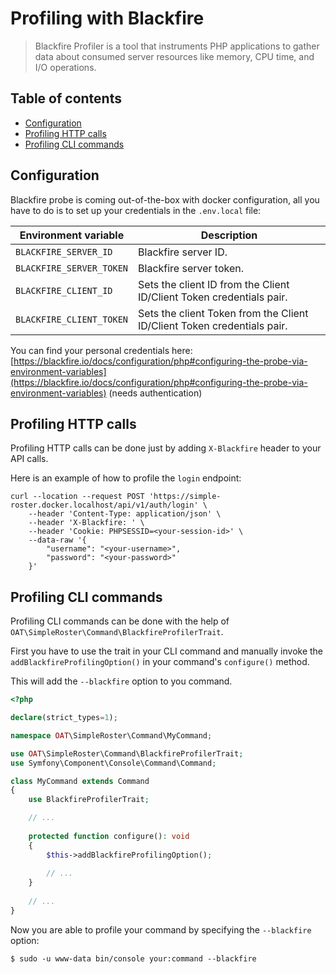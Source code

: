 # Profiling with Blackfire

> Blackfire Profiler is a tool that instruments PHP applications to gather data about consumed server resources like memory, CPU time, and I/O operations.

## Table of contents
- [Configuration](#configuration)
- [Profiling HTTP calls](#profiling-http-calls)
- [Profiling CLI commands](#profiling-cli-commands)

## Configuration

Blackfire probe is coming out-of-the-box with docker configuration, all you have to do is to set up your credentials in the `.env.local` file:

| Environment variable | Description |
|----------------------|-------------|
| `BLACKFIRE_SERVER_ID` | Blackfire server ID. |
| `BLACKFIRE_SERVER_TOKEN` | Blackfire server token. |
| `BLACKFIRE_CLIENT_ID` | Sets the client ID from the Client ID/Client Token credentials pair. |
| `BLACKFIRE_CLIENT_TOKEN` | Sets the client Token from the Client ID/Client Token credentials pair. |

You can find your personal credentials here: [https://blackfire.io/docs/configuration/php#configuring-the-probe-via-environment-variables](https://blackfire.io/docs/configuration/php#configuring-the-probe-via-environment-variables) (needs authentication)

## Profiling HTTP calls

Profiling HTTP calls can be done just by adding `X-Blackfire` header to your API calls.

Here is an example of how to profile the `login` endpoint:

```text
curl --location --request POST 'https://simple-roster.docker.localhost/api/v1/auth/login' \
    --header 'Content-Type: application/json' \
    --header 'X-Blackfire: ' \
    --header 'Cookie: PHPSESSID=<your-session-id>' \
    --data-raw '{
	    "username": "<your-username>",
	    "password": "<your-password>"
    }'
```

## Profiling CLI commands

Profiling CLI commands can be done with the help of `OAT\SimpleRoster\Command\BlackfireProfilerTrait`.

First you have to use the trait in your CLI command and manually invoke the `addBlackfireProfilingOption()` in your command's `configure()` method.

This will add the `--blackfire` option to you command.

```php
<?php

declare(strict_types=1);

namespace OAT\SimpleRoster\Command\MyCommand;

use OAT\SimpleRoster\Command\BlackfireProfilerTrait;
use Symfony\Component\Console\Command\Command;

class MyCommand extends Command
{
    use BlackfireProfilerTrait;

    // ...
    
    protected function configure(): void
    {
        $this->addBlackfireProfilingOption();
        
        // ...
    }
    
    // ...
}
```

Now you are able to profile your command by specifying the `--blackfire` option:

```shell script
$ sudo -u www-data bin/console your:command --blackfire
```
